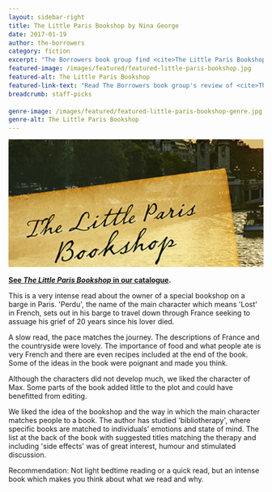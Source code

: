 ```yaml
---
layout: sidebar-right
title: The Little Paris Bookshop by Nina George
date: 2017-01-19
author: the-borrowers
category: fiction
excerpt: "The Borrowers book group find <cite>The Little Paris Bookshop</cite> intense and thought-provoking."
featured-image: /images/featured/featured-little-paris-bookshop.jpg
featured-alt: The Little Paris Bookshop
featured-link-text: "Read The Borrowers book group's review of <cite>The Little Paris Bookshop</cite>, by Nina George."
breadcrumb: staff-picks

genre-image: /images/featured/featured-little-paris-bookshop-genre.jpg
genre-alt: The Little Paris Bookshop
---
```


![The Little Paris Bookshop](/images/featured/featured-little-paris-bookshop.jpg)

**[See <cite>The Little Paris Bookshop</cite> in our catalogue](https://suffolk.spydus.co.uk/cgi-bin/spydus.exe/ENQ/OPAC/BIBENQ?BRN=1868009).**

This is a very intense read about the owner of a special bookshop on a barge in Paris. 'Perdu', the name of the main character which means 'Lost' in French, sets out in his barge to travel down through France seeking to assuage his grief of 20 years since his lover died.

A slow read, the pace matches the journey. The descriptions of France and the countryside were lovely. The importance of food and what people ate is very French and there are even recipes included at the end of the book. Some of the ideas in the book were poignant and made you think.

Although the characters did not develop much, we liked the character of Max. Some parts of the book added little to the plot and could have benefitted from editing.

We liked the idea of the bookshop and the way in which the main character matches people to a book. The author has studied 'bibliotherapy', where specific books are matched to individuals’ emotions and state of mind. The list at the back of the book with suggested titles matching the therapy and including 'side effects' was of great interest, humour and stimulated discussion.

Recommendation: Not light bedtime reading or a quick read, but an intense book which makes you think about what we read and why.

